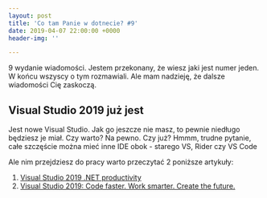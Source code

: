 ```yaml
---
layout: post
title: 'Co tam Panie w dotnecie? #9'
date: 2019-04-07 22:00:00 +0000
header-img: ''

---
```

9 wydanie wiadomości. Jestem przekonany, że wiesz jaki jest numer jeden. W końcu wszyscy o tym rozmawiali. Ale mam nadzieję, że dalsze wiadomości Cię zaskoczą.

## Visual Studio 2019 już jest

Jest nowe Visual Studio. Jak go jeszcze nie masz, to pewnie niedługo będziesz je miał. Czy warto? Na pewno. Czy już? Hmmm, trudne pytanie, całe szczęście można mieć inne IDE obok - starego VS, Rider czy VS Code

Ale nim przejdziesz do pracy warto przeczytać 2 poniższe artykuły:

1. [Visual Studio 2019 .NET productivity](https://devblogs.microsoft.com/dotnet/visual-studio-2019-net-productivity-2/)
2. [Visual Studio 2019: Code faster. Work smarter. Create the future.](https://devblogs.microsoft.com/visualstudio/visual-studio-2019-code-faster-work-smarter-create-the-future/)